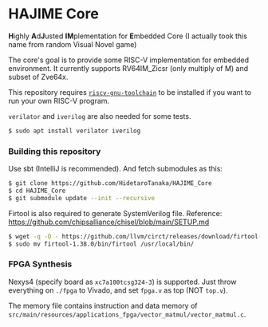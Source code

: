 HAJIME Core
=======================

**H**ighly **A**d**J**usted **IM**plementation for **E**mbedded Core (I actually took this name from random Visual Novel game)

The core's goal is to provide some RISC-V implementation for embedded environment. It currently supports RV64IM_Zicsr (only multiply of M) and subset of Zve64x.

This repository requires [`riscv-gnu-toolchain`](https://github.com/riscv-collab/riscv-gnu-toolchain) to be installed if you want to run your own RISC-V program.

`verilator` and `iverilog` are also needed for some tests.

```bash
$ sudo apt install verilator iverilog
```

### Building this repository
Use sbt (IntelliJ is recommended). And fetch submodules as this:
```bash
$ git clone https://github.com/HidetaroTanaka/HAJIME_Core
$ cd HAJIME_Core
$ git submodule update --init --recursive
```

Firtool is also required to generate SystemVerilog file. Reference: https://github.com/chipsalliance/chisel/blob/main/SETUP.md

```bash
$ wget -q -O - https://github.com/llvm/circt/releases/download/firtool-1.38.0/firrtl-bin-ubuntu-20.04.tar.gz | tar -zx
$ sudo mv firtool-1.38.0/bin/firtool /usr/local/bin/
```

### FPGA Synthesis
Nexys4 (specify board as `xc7a100tcsg324-3`) is supported. Just throw everything on `./fpga` to Vivado, and set `fpga.v` as top (NOT `top.v`).

The memory file contains instruction and data memory of `src/main/resources/applications_fpga/vector_matmul/vector_matmul.c`.
